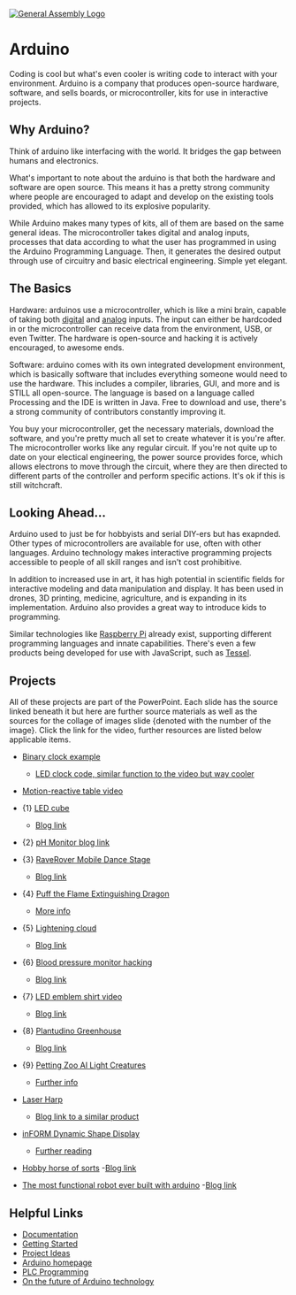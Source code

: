 [![General Assembly Logo](https://camo.githubusercontent.com/1a91b05b8f4d44b5bbfb83abac2b0996d8e26c92/687474703a2f2f692e696d6775722e636f6d2f6b6538555354712e706e67)](https://generalassemb.ly/education/web-development-immersive)

# Arduino

Coding is cool but what's even cooler is writing code to interact with your
environment. Arduino is a company that produces open-source hardware, software,
and sells boards, or microcontroller, kits for use in interactive projects.

## Why Arduino?

Think of arduino like interfacing with the world. It bridges the gap between
humans and electronics.

What's important to note about the arduino is that both the hardware and software
are open source. This means it has a pretty strong community where people
are encouraged to adapt and develop on the existing tools provided, which has
allowed to its explosive popularity.

While Arduino makes many types of kits, all of them are based on the same general
ideas. The microcontroller takes digital and analog inputs, processes that data
according to what the user has programmed in using the Arduino Programming
Language. Then, it generates the desired output through use of circuitry and
basic electrical engineering. Simple yet elegant.

## The Basics

Hardware: arduinos use a microcontroller, which is like a mini brain,
capable of taking both [digital](https://www.arduino.cc/en/Tutorial/DigitalPins)
and [analog](https://www.arduino.cc/en/Tutorial/AnalogInput)
inputs. The input can either be hardcoded in or the microcontroller can receive
data from the environment, USB, or even Twitter. The hardware is open-source
and hacking it is actively encouraged, to awesome ends.

Software: arduino comes with its own integrated development environment, which is
basically software that includes everything someone would need to use the hardware.
This includes a compiler, libraries, GUI, and more and is STILL all open-source.
The language is based on a language called Processing and the IDE is written in Java.
Free to download and use, there's a strong community of contributors constantly
improving it.

You buy your microcontroller, get the necessary materials, download the software,
and you're pretty much all set to create whatever it is you're after. The microcontroller
works like any regular circuit. If you're not quite up to date on your electical
engineering, the power source provides force, which allows electrons to move
through the circuit, where they are then directed to different parts of the
controller and perform specific actions. It's ok if this is still witchcraft.

## Looking Ahead...

Arduino used to just be for hobbyists and serial DIY-ers but has exapnded. Other
types of microcontrollers are available for use, often with other languages.
Arduino technology makes interactive programming projects accessible to people
of all skill ranges and isn't cost prohibitive.

In addition to increased use in art, it has high potential in scientific fields
for interactive modeling and data manipulation and display. It has been used in
drones, 3D printing, medicine, agriculture, and is expanding in its implementation.
Arduino also provides a great way to introduce kids to programming.

Similar technologies like [Raspberry Pi](https://en.wikipedia.org/wiki/Raspberry_Pi)
already exist, supporting different programming languages and innate capabilities.
There's even a few products being developed for use with JavaScript, such as
[Tessel](http://www.dragoninnovation.com/projects/22-tessel).

## Projects

All of these projects are part of the PowerPoint. Each slide has the source
linked beneath it but here are further source materials as well as the sources
for the collage of images slide {denoted with the number of the image}. Click
the link for the video, further resources are listed below applicable items.

- [Binary clock example](https://www.youtube.com/watch?v=gVIxki16gKY)
  - [LED clock code, similar function to the video but way cooler](https://github.com/phillipa/LEDCode/blob/master/FastLEDCode/Nov21-code/Nov21-code.ino)

- [Motion-reactive table video](https://www.youtube.com/watch?v=OLfF4b49MLs)

- {1} [LED cube](https://www.youtube.com/watch?v=6mXM-oGggrM)
  - [Blog link](http://www.instructables.com/id/Led-Cube-8x8x8/)

- {2} [pH Monitor blog link](https://www.sparkyswidgets.com/portfolio-item/leophi-usb-arduino-ph-sensor/)

- {3} [RaveRover Mobile Dance Stage](https://www.youtube.com/watch?v=owidDIIObik)
  - [Blog link](http://www.instructables.com/id/Rave-Rover-Mobile-Dance-Stage/)

- {4} [Puff the Flame Extinguishing Dragon](https://www.youtube.com/watch?v=L1Kp5gGn1Cw)
  - [More info](http://forum.arduino.cc/index.php?topic=7432.0)

- {5} [Lightening cloud](https://www.youtube.com/watch?v=nOQkqUFpn3M)
  - [Blog link](http://www.doityourselfathome.com/home-interior-diy/diy-project-thundercloud-light-and-lightening)

- {6} [Blood pressure monitor hacking](https://www.youtube.com/watch?v=lNDmzOzxFpY)
  - [Blog link](http://www.thinkering.de/cms/?p=325)

- {7} [LED emblem shirt video](http://www.fictionalclothing.com/blog/2015/1/29/back-lit-latex-lace)
  - [Blog link](http://www.fictionalclothing.com/blog/2015/1/29/back-lit-latex-lace)

- {8} [Plantudino Greenhouse](https://www.youtube.com/watch?v=hdojUHjg35g)
  - [Blog link](http://www.instructables.com/id/Backyard-Automated-Greenhouse/?ALLSTEPS)

- {9} [Petting Zoo AI Light Creatures](https://vimeo.com/74377028)
  - [Further info](http://www.creativeapplications.net/processing/petting-zoo-by-minimaforms-intelligent-artificial-creatures-designed-to-learn-and-explore/)

- [Laser Harp](https://www.youtube.com/watch?v=WkkhcwXpYy4)
  - [Blog link to a similar product](http://www.instructables.com/id/Frameless-Laser-Harp/?ALLSTEPS)

- [inFORM Dynamic Shape Display](https://vimeo.com/79179138)
  - [Further reading](http://tangible.media.mit.edu/project/inform/)

- [Hobby horse of sorts](https://www.youtube.com/watch?v=XNs4G2rKGOE)
  -[Blog link](http://www.instructables.com/id/Make-a-Fire-Breathing-Animetronic-Pony-from-FurRea/)

- [The most functional robot ever built with arduino](https://www.youtube.com/watch?v=YnCOY9d9rUk)
  -[Blog link](http://www.instructables.com/id/Desktop-Fist-Bumper/)

## Helpful Links
- [Documentation](https://www.arduino.cc/en/Reference/HomePage)
- [Getting Started](http://store-usa.arduino.cc/products/arduino-starter-kit?utm_source=redirects&utm_medium=store.arduino.cc&utm_campaign=303_Redirects)
- [Project Ideas](https://create.arduino.cc/projecthub)
- [Arduino homepage](https://www.arduino.cc/)
- [PLC Programming](http://www.makeuseof.com/tag/world-plc-programming/)
- [On the future of Arduino technology](https://www.quora.com/What-is-the-future-of-Arduino)
